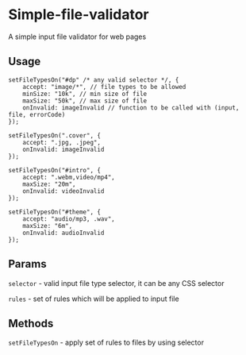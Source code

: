# Simple-file-validator

A simple input file validator for web pages

## Usage

	setFileTypesOn("#dp" /* any valid selector */, {
		accept: "image/*", // file types to be allowed
		minSize: "10k", // min size of file
		maxSize: "50k", // max size of file
		onInvalid: imageInvalid // function to be called with (input, file, errorCode)
	});

	setFileTypesOn(".cover", {
		accept: ".jpg, .jpeg", 
		onInvalid: imageInvalid
	});

	setFileTypesOn("#intro", {
		accept: ".webm,video/mp4",
		maxSize: "20m",
		onInvalid: videoInvalid 
	});

	setFileTypesOn("#theme", { 
		accept: "audio/mp3, .wav", 
		maxSize: "6m",
		onInvalid: audioInvalid
	});

## Params

`selector` - valid input file type selector, it can be any CSS selector

`rules` - set of rules which will be applied to input file

## Methods

`setFileTypesOn` - apply set of rules to files by using selector